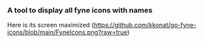 ### A tool to display all fyne icons with names ### 

Here is its screen maximized
(https://github.com/kkonat/go-fyne-icons/blob/main/FyneIcons.png?raw=true)